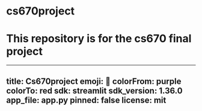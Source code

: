 # cs670project
# This repository is for the cs670 final project

---
title: Cs670project
emoji: 🏃
colorFrom: purple
colorTo: red
sdk: streamlit
sdk_version: 1.36.0
app_file: app.py
pinned: false
license: mit
---

